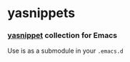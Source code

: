 # yasnippets
### [yasnippet](https://www.emacswiki.org/emacs/Yasnippet) collection for Emacs

Use is as a submodule in your `.emacs.d`
